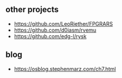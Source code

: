 ## other projects

- https://github.com/LeoRiether/FPGRARS
- https://github.com/d0iasm/rvemu
- https://github.com/edg-l/rysk

## blog

- https://osblog.stephenmarz.com/ch7.html
